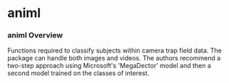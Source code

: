 # animl

### animl Overview

Functions required to classify subjects within camera trap field data. The package can handle both images and videos. The authors recommend a two-step approach using Microsoft's 'MegaDector' model and then a second model trained on the classes of interest.
